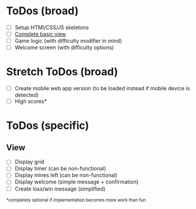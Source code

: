 # ToDos (broad)
- [ ] Setup HTMl/CSS/JS skeletons
- [ ] [Complete basic view](#view)
- [ ] Game logic (with difficulty modifier in mind)
- [ ] Welcome screen (with difficulty options)
# Stretch ToDos (broad)
- [ ] Create mobile web app version (to be loaded instead if mobile device is detected)
- [ ] High scores*

# ToDos (specific)
## View
- [ ] Display grid
- [ ] Display timer (can be non-functional)
- [ ] Display mines left (can be non-functional)
- [ ] Display welcome (simple message + confirmation)
- [ ] Create loss/win message (simplified)

<sup>*completely optional if implementation becomes more work than fun</sup>
